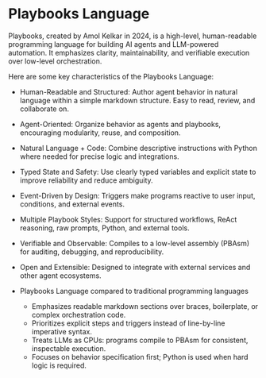 # Playbooks Language

Playbooks, created by Amol Kelkar in 2024, is a high-level, human-readable programming language for building AI agents and LLM-powered automation. It emphasizes clarity, maintainability, and verifiable execution over low-level orchestration.

Here are some key characteristics of the Playbooks Language:

- Human-Readable and Structured: Author agent behavior in natural language within a simple markdown structure. Easy to read, review, and collaborate on.
- Agent-Oriented: Organize behavior as agents and playbooks, encouraging modularity, reuse, and composition.
- Natural Language + Code: Combine descriptive instructions with Python where needed for precise logic and integrations.
- Typed State and Safety: Use clearly typed variables and explicit state to improve reliability and reduce ambiguity.
- Event-Driven by Design: Triggers make programs reactive to user input, conditions, and external events.
- Multiple Playbook Styles: Support for structured workflows, ReAct reasoning, raw prompts, Python, and external tools.
- Verifiable and Observable: Compiles to a low-level assembly (PBAsm) for auditing, debugging, and reproducibility.
- Open and Extensible: Designed to integrate with external services and other agent ecosystems.

- Playbooks Language compared to traditional programming languages
    - Emphasizes readable markdown sections over braces, boilerplate, or complex orchestration code.
    - Prioritizes explicit steps and triggers instead of line-by-line imperative syntax.
    - Treats LLMs as CPUs: programs compile to PBAsm for consistent, inspectable execution.
    - Focuses on behavior specification first; Python is used when hard logic is required.
